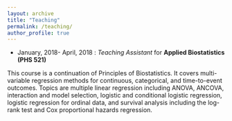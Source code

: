 ```yaml
---
layout: archive
title: "Teaching"
permalink: /teaching/
author_profile: true
---
```


* January, 2018- April, 2018 : _Teaching Assistant_ for **Applied Biostatistics (PHS 521)**

This course is a continuation of Principles of Biostatistics. It covers multi-variable regression methods for continuous, categorical, and time-to-event outcomes. Topics are multiple linear regression including ANOVA, ANCOVA, interaction and model selection, logistic and conditional logistic regression, logistic regression for ordinal data, and survival analysis including the log-rank test and Cox proportional hazards regression.


